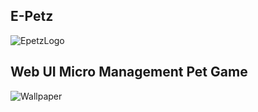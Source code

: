 ## E-Petz

![EpetzLogo](https://github.com/user-attachments/assets/3a916d47-bcaa-49ce-b4b2-7670af6c29fb)

## Web UI Micro Management Pet Game
![Wallpaper](https://github.com/user-attachments/assets/612d6b63-a8c4-4253-b08a-67d0b0fc871d)
